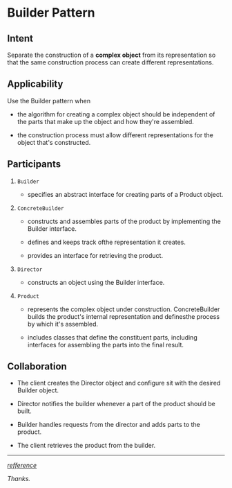 # Builder Pattern

## Intent

Separate the construction of a **complex object** from its representation so that the same construction process can create different representations.

## Applicability

Use the Builder pattern when

* the algorithm for creating a complex object should be independent of the
parts that make up the object and how they're assembled.

* the construction process must allow different representations for the object
that's constructed.

## Participants

1. `Builder` 

   * specifies an abstract interface for creating parts of a Product object.

2. `ConcreteBuilder`

   * constructs and assembles parts of the product by implementing the Builder
   interface.

   * defines and keeps track ofthe representation it creates.

   * provides an interface for retrieving the product.

3. `Director`

    * constructs an object using the Builder interface.

4. `Product`

    * represents the complex object under construction. ConcreteBuilder builds the product's internal representation and definesthe process by which it's assembled.

    * includes classes that define the constituent parts, including interfaces for assembling the parts into the final result.

## Collaboration

* The client creates the Director object and configure sit with the desired Builder
object.

* Director notifies the builder whenever a part of the product should be built.

* Builder handles requests from the director and adds parts to the product.

* The client retrieves the product from the builder.

---

_[refference](https://en.wikipedia.org/wiki/Design_Patterns)_

_Thanks._
